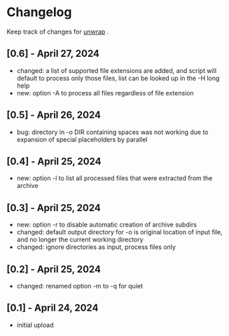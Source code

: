 # Changelog

Keep track of changes for [unwrap](https://github.com/thingsiplay/unwrap) .

## [0.6] - April 27, 2024

- changed: a list of supported file extensions are added, and script will
  default to process only those files, list can be looked up in the -H long help
- new: option -A to process all files regardless of file extension

## [0.5] - April 26, 2024

- bug: directory in -o DIR containing spaces was not working due to expansion
  of special placeholders by parallel

## [0.4] - April 25, 2024

- new: option -l to list all processed files that were extracted from the
  archive

## [0.3] - April 25, 2024

- new: option -r to disable automatic creation of archive subdirs
- changed: default output directory for -o is original location of input file,
  and no longer the current working directory
- changed: ignore directories as input, process files only

## [0.2] - April 25, 2024

- changed: renamed option -m to -q for quiet

## [0.1] - April 24, 2024

- initial upload
